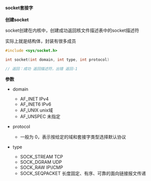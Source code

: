 #### socket套接字

**创建socket**

socket创建在内核中，创建成功返回核文件描述表中的socket描述符

实际上就是结构体，封装有很多成员

```c
#include <sys/socket.h>

int socket(int domain, int type, int protocol)

// 返回：成功 返回描述符，出错 返回-1
```

**参数**

* domain
  - AF_INET     IPv4
  - AF_INET6   IPv6
  - AF_UNIX     unix域
  - AF_UNSPEC 未指定

* protocol
  * 一般为 0，表示按给定的域和套接字类型选择默认协议

* type
  * SOCK_STREAM 	 TCP
  * SOCK_DGRAM  	 UDP
  * SOCK_RAW                IP\ICMP
  * SOCK_SEQPACKET   长度固定、有序、可靠的面向链接报文传递